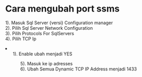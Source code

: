 # Cara mengubah port ssms
1). Masuk Sql Server {versi} Configuration manager <br>
2). Pilih Sql Server Network Configuration <br>
3). Pilih Protocols For SqlServers <br>
4). Pilih TCP Ip <br>
  <li>
    <ul>1). Enable ubah menjadi YES<ul>
  </li>
5). Masuk ke ip adresses <br>
6). Ubah Semua Dynamic TCP IP Address menjadi 1433
